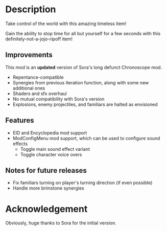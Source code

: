 # Description

Take control of the world with this amazing timeless item!  

Gain the ability to stop time for all but yourself for a few seconds with this definitely-not-a-jojo-ripoff item!

## Improvements

This mod is an **updated** version of Sora's long defunct Chronoscope mod.
- Repentance-compatible 
- Synergies from previous iteration function, along with some new additional ones
- Shaders and sfx overhaul
- No mutual compatibility with Sora's version
- Explosions, enemy projectiles, and familiars are halted as envisioned

## Features

- EID and Encyclopedia mod support
- ModConfigMenu mod support, which can be used to configure sound effects
   - Toggle main sound effect variant
   - Toggle character voice overs

## Notes for future releases

- Fix familiars turning on player's turning direction (if even possible)  
- Handle more brimstone synergies

# Acknowledgement

Obviously, huge thanks to Sora for the initial version.

